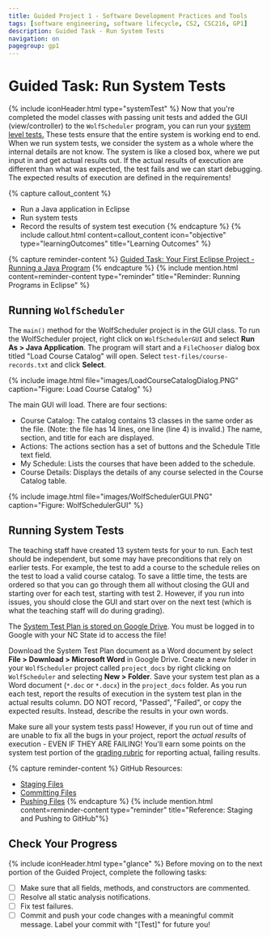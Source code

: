 ```yaml
---
title: Guided Project 1 - Software Development Practices and Tools
tags: [software engineering, software lifecycle, CS2, CSC216, GP1]
description: Guided Task - Run System Tests
navigation: on
pagegroup: gp1
---
```

 
# Guided Task: Run System Tests
{% include iconHeader.html type="systemTest" %}
Now that you're completed the model classes with passing unit tests and added the GUI (view/controller) to the `WolfScheduler` program, you can run your [system level tests.](https://pages.github.ncsu.edu/engr-csc-software-development/software-lifecycle/)  These tests ensure that the entire system is working end to end.  When we run system tests, we consider the system as a whole where the internal details are not know.  The system is like a closed box, where we put input in and get actual results out.  If the actual results of execution are different than what was expected, the test fails and we can start debugging.  The expected results of execution are defined in the requirements!

{% capture callout_content %}
  * Run a Java application in Eclipse
  * Run system tests
  * Record the results of system test execution
{% endcapture %}
{% include callout.html content=callout_content icon="objective" type="learningOutcomes" title="Learning Outcomes" %}

{% capture reminder-content %} 
[Guided Task: Your First Eclipse Project - Running a Java Program](gp1-eclipse-intro#running-a-java-program)
{% endcapture %}
{% include mention.html content=reminder-content type="reminder" title="Reminder: Running Programs in Eclipse" %} 
## Running `WolfScheduler`
The `main()` method for the WolfScheduler project is in the GUI class.  To run the WolfScheduler project, right click on `WolfSchedulerGUI` and select **Run As > Java Application**.  The program will start and a `FileChooser` dialog box titled "Load Course Catalog" will open.  Select `test-files/course-records.txt` and click **Select**.

{% include image.html file="images/LoadCourseCatalogDialog.PNG" caption="Figure: Load Course Catalog" %} 

The main GUI will load.  There are four sections:

  * Course Catalog: The catalog contains 13 classes in the same order as the file. (Note: the file has 14 lines, one line (line 4) is invalid.)  The name, section, and title for each are displayed.
  * Actions: The actions section has a set of buttons and the Schedule Title text field.  
  * My Schedule: Lists the courses that have been added to the schedule.
  * Course Details: Displays the details of any course selected in the Course Catalog table.
  
{% include image.html file="images/WolfSchedulerGUI.PNG" caption="Figure: WolfSchedulerGUI"  %} 

 
## Running System Tests
The teaching staff have created 13 system tests for your to run.  Each test should be independent, but some may have preconditions that rely on earlier tests.  For example, the test to add a course to the schedule relies on the test to load a valid course catalog.  To save a little time, the tests are ordered so that you can go through them all without closing the GUI and starting over for each test, starting with test 2.  However, if you run into issues, you should close the GUI and start over on the next test (which is what the teaching staff will do during grading).

The [System Test Plan is stored on Google Drive](https://docs.google.com/document/d/1IG-HfEuWSVWyuVGaws4ehAgueBWkXwdj3OWOlYrPCVs/edit?usp=sharing).  You must be logged in to Google with your NC State id to access the file!

Download the System Test Plan document as a Word document by select **File > Download > Microsoft Word** in Google Drive.  Create a new folder in your `WolfScheduler` project called `project_docs` by right clicking on `WolfScheduler` and selecting **New > Folder**.   Save your system test plan as a Word document (`*.doc` or `*.docx`) in the `project_docs` folder.  As you run each test, report the results of execution in the system test plan in the actual results column.  DO NOT record, "Passed", "Failed", or copy the expected results.  Instead, describe the results in your own words.  

Make sure all your system tests pass!  However, if you run out of time and are unable to fix all the bugs in your project, report the *actual results* of execution - EVEN IF THEY ARE FAILING! You'll earn some points on the system test portion of the [grading rubric](../wolf-scheduler/ws-rubric) for reporting actual, failing results.

 
{% capture reminder-content %} 
GitHub Resources:

  * [Staging Files](https://pages.github.ncsu.edu/engr-csc-software-development/practices-tools/git/git-staging)
  * [Committing Files](https://pages.github.ncsu.edu/engr-csc-software-development/practices-tools/git/git-commit)
  * [Pushing Files](https://pages.github.ncsu.edu/engr-csc-software-development/practices-tools/git/git-push)
{% endcapture %} {% include mention.html content=reminder-content type="reminder" title="Reference: Staging and Pushing to GitHub"%} 
## Check Your Progress
{% include iconHeader.html type="glance" %}
Before moving on to the next portion of the Guided Project, complete the following tasks:

  - [ ] Make sure that all fields, methods, and constructors are commented.
  - [ ] Resolve all static analysis notifications.
  - [ ] Fix test failures.
  - [ ] Commit and push your code changes with a meaningful commit message.  Label your commit with "[Test]" for future you!